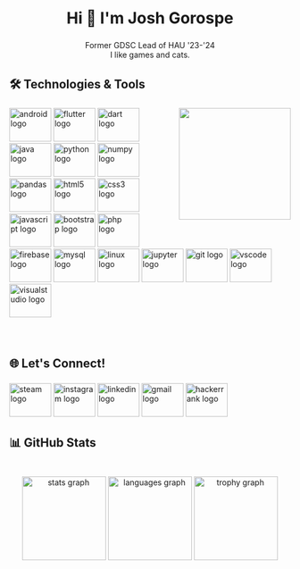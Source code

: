 <h1 align="center">Hi 👋 I'm Josh Gorospe</h1>

###

<p align="center">Former GDSC Lead of HAU '23-'24<br>I like games and cats.</p>

###

<h2 align="left">🛠️ Technologies & Tools</h2>

###

<img align="right" height="200" src="https://media1.tenor.com/m/yNMGjXsoYGUAAAAd/cat-cats.gif"  />

###

<div align="left">
  <img src="https://cdn.simpleicons.org/android/3DDC84" width="75" height="60" alt="android logo"/>
  
  <img src="https://cdn.jsdelivr.net/gh/devicons/devicon/icons/flutter/flutter-original.svg" width="75" height="60" alt="flutter logo"/>
  
  <img src="https://cdn.jsdelivr.net/gh/devicons/devicon/icons/dart/dart-original.svg" width="75" height="60" alt="dart logo"  />
  
  <img src="https://cdn.jsdelivr.net/gh/devicons/devicon/icons/java/java-original.svg" width="75" height="60" alt="java logo"  />
  
  <img src="https://cdn.jsdelivr.net/gh/devicons/devicon/icons/python/python-original.svg" width="75" height="60" alt="python logo"  />

  <img src="https://cdn.jsdelivr.net/gh/devicons/devicon/icons/numpy/numpy-original.svg" width="75" height="60" alt="numpy logo"  />
  
  <img src="https://cdn.jsdelivr.net/gh/devicons/devicon/icons/pandas/pandas-original.svg" width="75" height="60" alt="pandas logo"  />
  
  <img src="https://cdn.jsdelivr.net/gh/devicons/devicon/icons/html5/html5-original.svg" width="75" height="60" alt="html5 logo"  />
 
  <img src="https://cdn.jsdelivr.net/gh/devicons/devicon/icons/css3/css3-original.svg" width="75" height="60" alt="css3 logo"  />
  
  <img src="https://cdn.jsdelivr.net/gh/devicons/devicon/icons/javascript/javascript-original.svg" width="75" height="60" alt="javascript logo"  />
  
  <img src="https://cdn.jsdelivr.net/gh/devicons/devicon/icons/bootstrap/bootstrap-original.svg" width="75" height="60" alt="bootstrap logo"  />
  
  <img src="https://cdn.jsdelivr.net/gh/devicons/devicon/icons/php/php-original.svg" width="75" height="60" alt="php logo"  />
  
  <img src="https://cdn.jsdelivr.net/gh/devicons/devicon/icons/firebase/firebase-plain.svg" width="75" height="60" alt="firebase logo"  />
  
  <img src="https://cdn.simpleicons.org/mysql/4479A1" width="75" height="60" alt="mysql logo"  />

  <img src="https://cdn.jsdelivr.net/gh/devicons/devicon/icons/linux/linux-original.svg" width="75" height="60" alt="linux logo"  />
  
  <img src="https://cdn.jsdelivr.net/gh/devicons/devicon/icons/jupyter/jupyter-original.svg" width="75" height="60" alt="jupyter logo"  />
  
  <img src="https://cdn.jsdelivr.net/gh/devicons/devicon/icons/git/git-original.svg" width="75" height="60" alt="git logo"  />
  
  <img src="https://cdn.jsdelivr.net/gh/devicons/devicon/icons/vscode/vscode-original.svg" width="75" height="60" alt="vscode logo"  />

  <img src="https://cdn.jsdelivr.net/gh/devicons/devicon/icons/visualstudio/visualstudio-plain.svg" width="75" height="60" alt="visualstudio logo"  />
</div>

###

<br clear="both">

<h2 align="left">🌐 Let's Connect!</h2>

###

<div align="left">
  <a href="https://steamcommunity.com/profiles/76561198802354831/">
    <img src="https://upload.wikimedia.org/wikipedia/commons/8/83/Steam_icon_logo.svg" width="75" height="60" alt="steam logo" /></a>
  <a href="https://www.instagram.com" target="_blank">
    <img src="https://raw.githubusercontent.com/maurodesouza/profile-readme-generator/master/src/assets/icons/social/instagram/default.svg" width="75" height="60" alt="instagram logo"  /></a>
  
  <a href="https://www.linkedin.com/in/itsmeejoshie/" target="_blank">
  <img src="https://raw.githubusercontent.com/maurodesouza/profile-readme-generator/master/src/assets/icons/social/linkedin/default.svg" width="75" height="60" alt="linkedin logo"  /></a>
  
  <a href="https://mail.google.com/mail/u/0/?fs=1&tf=cm&source=mailto&to=joshgorospe03@gmail.com" target="_blank">
  <img src="https://raw.githubusercontent.com/maurodesouza/profile-readme-generator/master/src/assets/icons/social/gmail/default.svg" width="75" height="60" alt="gmail logo"  /></a>
  
  <a href="https://www.hackerrank.com/profile/joshgorospe03" target="_blank">
  <img src="https://raw.githubusercontent.com/maurodesouza/profile-readme-generator/master/src/assets/icons/social/hackerrank/default.svg" width="75" height="60" alt="hackerrank logo"  /></a>

</div>

###

<h2 align="left">📊 GitHub Stats</h2>

###

<br clear="both">

<div align="center">
  <img src="https://github-readme-stats.vercel.app/api?username=itsmeejoshiee&hide_title=false&hide_rank=false&show_icons=true&include_all_commits=true&count_private=true&disable_animations=false&theme=github_dark&locale=en&hide_border=false&order=1" height="150" alt="stats graph"  />
  <img src="https://github-readme-stats.vercel.app/api/top-langs?username=itsmeejoshiee&locale=en&hide_title=false&layout=compact&card_width=320&langs_count=5&theme=github_dark&hide_border=false&order=2" height="150" alt="languages graph"  />
  <img src="https://github-profile-trophy.vercel.app?username=itsmeejoshiee&theme=algolia&column=-1&row=1&margin-w=8&margin-h=8&no-bg=false&no-frame=false&order=4" height="150" alt="trophy graph"  />
</div>

###
